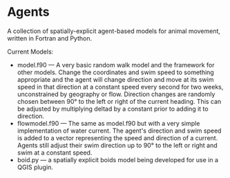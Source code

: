 # Agents

A collection of spatially-explicit agent-based models for animal movement, written in Fortran and Python.

Current Models:
- model.f90 — A very basic random walk model and the framework for other models. Change the coordinates and swim speed to something appropriate and the agent will change direction and move at its swim speed in that direction at a constant speed every second for two weeks, unconstrained by geography or flow. Direction changes are randomly chosen between 90° to the left or right of the current heading. This can be adjusted by multiplying deltad by a constant prior to adding it to direction.
- flowmodel.f90 — The same as model.f90 but with a very simple implementation of water current. The agent's direction and swim speed is added to a vector representing the speed and direction of a current. Agents still adjust their swim direction up to 90° to the left or right and swim at a constant speed.
- boid.py — a spatially explicit boids model being developed for use in a QGIS plugin.

